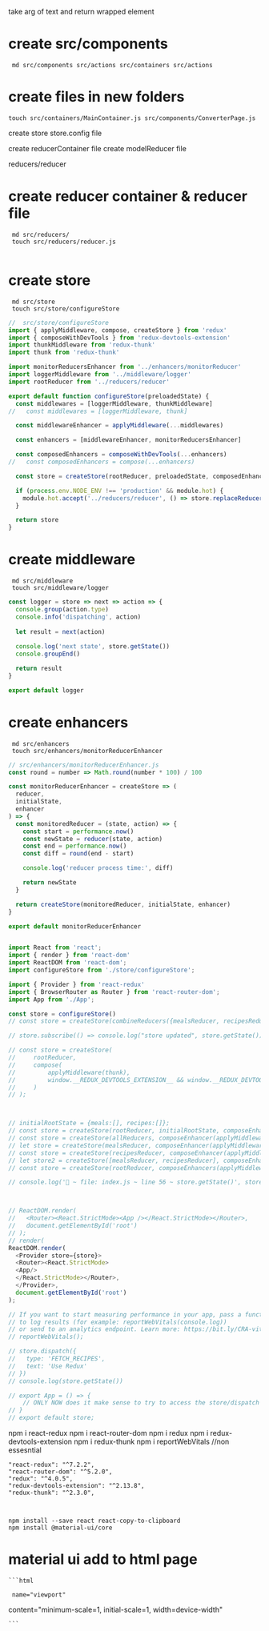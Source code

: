 take arg of text and return wrapped element


# create src/components
     md src/components src/actions src/containers src/actions
# create files in new folders
    touch src/containers/MainContainer.js src/components/ConverterPage.js


create store
 store.config file

 create reducerContainer file
 create modelReducer file


reducers/reducer

 # create reducer container & reducer file
     md src/reducers/
     touch src/reducers/reducer.js
```js

```

 # create store 
     md src/store
     touch src/store/configureStore
```js
//  src/store/configureStore
import { applyMiddleware, compose, createStore } from 'redux'
import { composeWithDevTools } from 'redux-devtools-extension'
import thunkMiddleware from 'redux-thunk'
import thunk from 'redux-thunk'

import monitorReducersEnhancer from '../enhancers/monitorReducer'
import loggerMiddleware from '../middleware/logger'
import rootReducer from '../reducers/reducer'

export default function configureStore(preloadedState) {
  const middlewares = [loggerMiddleware, thunkMiddleware]
//   const middlewares = [loggerMiddleware, thunk]

  const middlewareEnhancer = applyMiddleware(...middlewares)

  const enhancers = [middlewareEnhancer, monitorReducersEnhancer]

  const composedEnhancers = composeWithDevTools(...enhancers)
//   const composedEnhancers = compose(...enhancers)

  const store = createStore(rootReducer, preloadedState, composedEnhancers)

  if (process.env.NODE_ENV !== 'production' && module.hot) {
    module.hot.accept('../reducers/reducer', () => store.replaceReducer(rootReducer))
  }

  return store
}
```

     
 # create middleware 
     md src/middleware
     touch src/middleware/logger
```js
const logger = store => next => action => {
  console.group(action.type)
  console.info('dispatching', action)
  
  let result = next(action)
  
  console.log('next state', store.getState())
  console.groupEnd()

  return result
}

export default logger
```

 # create enhancers 
     md src/enhancers 
     touch src/enhancers/monitorReducerEnhancer
```js
// src/enhancers/monitorReducerEnhancer.js
const round = number => Math.round(number * 100) / 100

const monitorReducerEnhancer = createStore => (
  reducer,
  initialState,
  enhancer
) => {
  const monitoredReducer = (state, action) => {
    const start = performance.now()
    const newState = reducer(state, action)
    const end = performance.now()
    const diff = round(end - start)

    console.log('reducer process time:', diff)

    return newState
  }

  return createStore(monitoredReducer, initialState, enhancer)
}

export default monitorReducerEnhancer

```


```js

import React from 'react';
import { render } from 'react-dom'
import ReactDOM from 'react-dom';
import configureStore from './store/configureStore';

import { Provider } from 'react-redux'
import { BrowserRouter as Router } from 'react-router-dom';
import App from './App';

const store = configureStore()
// const store = createStore(combineReducers({mealsReducer, recipesReducer}), {},(applyMiddleware(thunk)))

// store.subscribe(() => console.log("store updated", store.getState()))

// const store = createStore(
//     rootReducer,
//     compose(
//         applyMiddleware(thunk),
//         window.__REDUX_DEVTOOLS_EXTENSION__ && window.__REDUX_DEVTOOLS_EXTENSION__(),
//     )
// );



// initialRootState = {meals:[], recipes:[]};
// const store = createStore(rootReducer, initialRootState, composeEnhancer(applyMiddleware(thunk)))
// const store = createStore(allReducers, composeEnhancer(applyMiddleware(thunk)))
// let store = createStore(mealsReducer, composeEnhancer(applyMiddleware(thunk)))
// const store = createStore(recipesReducer, composeEnhancer(applyMiddleware(thunk)))
// let store2 = createStore([mealsReducer, recipesReducer], composeEnhancers(applyMiddleware(thunk)))
// const store = createStore(rootReducer, composeEnhancers(applyMiddleware(thunk)))

// console.log('🚀 ~ file: index.js ~ line 56 ~ store.getState()', store.getState());



// ReactDOM.render(
//   <Router><React.StrictMode><App /></React.StrictMode></Router>,
//   document.getElementById('root')
// );
// render(
ReactDOM.render(
  <Provider store={store}>
  <Router><React.StrictMode>
  <App/>
  </React.StrictMode></Router>,
  </Provider>,
  document.getElementById('root')
);

// If you want to start measuring performance in your app, pass a function
// to log results (for example: reportWebVitals(console.log))
// or send to an analytics endpoint. Learn more: https://bit.ly/CRA-vitals
// reportWebVitals();

// store.dispatch({
//   type: 'FETCH_RECIPES',
//   text: 'Use Redux'
// })
// console.log(store.getState())

// export App = () => {
    // ONLY NOW does it make sense to try to access the store/dispatch actions
// }
// export default store;
```
npm i react-redux
npm i react-router-dom 
npm i redux
npm i redux-devtools-extension
npm i redux-thunk
 npm i reportWebVitals //non essesntial

    "react-redux": "^7.2.2",
    "react-router-dom": "^5.2.0",
    "redux": "^4.0.5",
    "redux-devtools-extension": "^2.13.8",
    "redux-thunk": "^2.3.0",



    npm install --save react react-copy-to-clipboard
    npm install @material-ui/core


# material ui add to html page
    ```html

     name="viewport"
  content="minimum-scale=1, initial-scale=1, width=device-width"

    ```